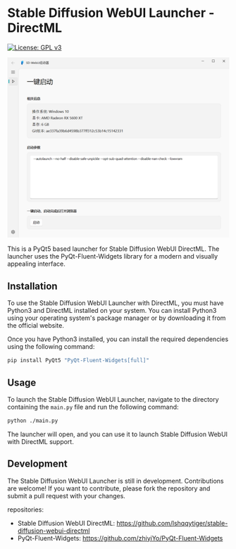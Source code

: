 # Stable Diffusion WebUI Launcher - DirectML

[![License: GPL v3](https://img.shields.io/badge/License-GPL%20v3-blue.svg)](https://www.gnu.org/licenses/gpl-3.0)

![Alt text](screenshots/1.png)

This is a PyQt5 based launcher for Stable Diffusion WebUI DirectML. The launcher uses the PyQt-Fluent-Widgets library for a modern and visually appealing interface.

## Installation

To use the Stable Diffusion WebUI Launcher with DirectML, you must have Python3 and DirectML installed on your system. You can install Python3 using your operating system's package manager or by downloading it from the official website.

Once you have Python3 installed, you can install the required dependencies using the following command:

```bash
pip install PyQt5 "PyQt-Fluent-Widgets[full]"
```

## Usage

To launch the Stable Diffusion WebUI Launcher, navigate to the directory containing the `main.py` file and run the following command:

```bash
python ./main.py
```

The launcher will open, and you can use it to launch Stable Diffusion WebUI with DirectML support.

## Development

The Stable Diffusion WebUI Launcher is still in development. Contributions are welcome! If you want to contribute, please fork the repository and submit a pull request with your changes.

repositories:

- Stable Diffusion WebUI DirectML: https://github.com/lshqqytiger/stable-diffusion-webui-directml
- PyQt-Fluent-Widgets: https://github.com/zhiyiYo/PyQt-Fluent-Widgets

